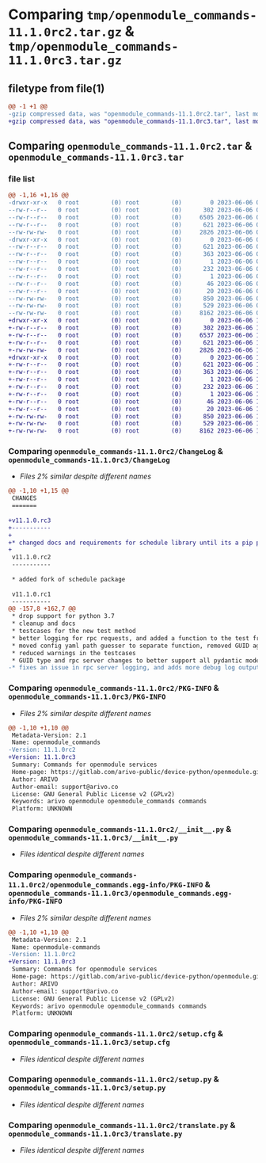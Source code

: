 # Comparing `tmp/openmodule_commands-11.1.0rc2.tar.gz` & `tmp/openmodule_commands-11.1.0rc3.tar.gz`

## filetype from file(1)

```diff
@@ -1 +1 @@
-gzip compressed data, was "openmodule_commands-11.1.0rc2.tar", last modified: Tue Jun  6 09:20:33 2023, max compression
+gzip compressed data, was "openmodule_commands-11.1.0rc3.tar", last modified: Tue Jun  6 12:04:18 2023, max compression
```

## Comparing `openmodule_commands-11.1.0rc2.tar` & `openmodule_commands-11.1.0rc3.tar`

### file list

```diff
@@ -1,16 +1,16 @@
-drwxr-xr-x   0 root         (0) root         (0)        0 2023-06-06 09:20:33.230326 openmodule_commands-11.1.0rc2/
--rw-r--r--   0 root         (0) root         (0)      302 2023-06-06 09:20:33.000000 openmodule_commands-11.1.0rc2/AUTHORS
--rw-r--r--   0 root         (0) root         (0)     6505 2023-06-06 09:20:33.000000 openmodule_commands-11.1.0rc2/ChangeLog
--rw-r--r--   0 root         (0) root         (0)      621 2023-06-06 09:20:33.230326 openmodule_commands-11.1.0rc2/PKG-INFO
--rw-rw-rw-   0 root         (0) root         (0)     2826 2023-06-06 09:20:20.000000 openmodule_commands-11.1.0rc2/__init__.py
-drwxr-xr-x   0 root         (0) root         (0)        0 2023-06-06 09:20:33.230326 openmodule_commands-11.1.0rc2/openmodule_commands.egg-info/
--rw-r--r--   0 root         (0) root         (0)      621 2023-06-06 09:20:33.000000 openmodule_commands-11.1.0rc2/openmodule_commands.egg-info/PKG-INFO
--rw-r--r--   0 root         (0) root         (0)      363 2023-06-06 09:20:33.000000 openmodule_commands-11.1.0rc2/openmodule_commands.egg-info/SOURCES.txt
--rw-r--r--   0 root         (0) root         (0)        1 2023-06-06 09:20:33.000000 openmodule_commands-11.1.0rc2/openmodule_commands.egg-info/dependency_links.txt
--rw-r--r--   0 root         (0) root         (0)      232 2023-06-06 09:20:33.000000 openmodule_commands-11.1.0rc2/openmodule_commands.egg-info/entry_points.txt
--rw-r--r--   0 root         (0) root         (0)        1 2023-06-06 09:20:33.000000 openmodule_commands-11.1.0rc2/openmodule_commands.egg-info/not-zip-safe
--rw-r--r--   0 root         (0) root         (0)       46 2023-06-06 09:20:33.000000 openmodule_commands-11.1.0rc2/openmodule_commands.egg-info/pbr.json
--rw-r--r--   0 root         (0) root         (0)       20 2023-06-06 09:20:33.000000 openmodule_commands-11.1.0rc2/openmodule_commands.egg-info/top_level.txt
--rw-rw-rw-   0 root         (0) root         (0)      850 2023-06-06 09:20:33.231325 openmodule_commands-11.1.0rc2/setup.cfg
--rw-rw-rw-   0 root         (0) root         (0)      529 2023-06-06 09:20:20.000000 openmodule_commands-11.1.0rc2/setup.py
--rw-rw-rw-   0 root         (0) root         (0)     8162 2023-06-06 09:20:20.000000 openmodule_commands-11.1.0rc2/translate.py
+drwxr-xr-x   0 root         (0) root         (0)        0 2023-06-06 12:04:18.247446 openmodule_commands-11.1.0rc3/
+-rw-r--r--   0 root         (0) root         (0)      302 2023-06-06 12:04:18.000000 openmodule_commands-11.1.0rc3/AUTHORS
+-rw-r--r--   0 root         (0) root         (0)     6537 2023-06-06 12:04:18.000000 openmodule_commands-11.1.0rc3/ChangeLog
+-rw-r--r--   0 root         (0) root         (0)      621 2023-06-06 12:04:18.247446 openmodule_commands-11.1.0rc3/PKG-INFO
+-rw-rw-rw-   0 root         (0) root         (0)     2826 2023-06-06 12:04:05.000000 openmodule_commands-11.1.0rc3/__init__.py
+drwxr-xr-x   0 root         (0) root         (0)        0 2023-06-06 12:04:18.247446 openmodule_commands-11.1.0rc3/openmodule_commands.egg-info/
+-rw-r--r--   0 root         (0) root         (0)      621 2023-06-06 12:04:18.000000 openmodule_commands-11.1.0rc3/openmodule_commands.egg-info/PKG-INFO
+-rw-r--r--   0 root         (0) root         (0)      363 2023-06-06 12:04:18.000000 openmodule_commands-11.1.0rc3/openmodule_commands.egg-info/SOURCES.txt
+-rw-r--r--   0 root         (0) root         (0)        1 2023-06-06 12:04:18.000000 openmodule_commands-11.1.0rc3/openmodule_commands.egg-info/dependency_links.txt
+-rw-r--r--   0 root         (0) root         (0)      232 2023-06-06 12:04:18.000000 openmodule_commands-11.1.0rc3/openmodule_commands.egg-info/entry_points.txt
+-rw-r--r--   0 root         (0) root         (0)        1 2023-06-06 12:04:18.000000 openmodule_commands-11.1.0rc3/openmodule_commands.egg-info/not-zip-safe
+-rw-r--r--   0 root         (0) root         (0)       46 2023-06-06 12:04:18.000000 openmodule_commands-11.1.0rc3/openmodule_commands.egg-info/pbr.json
+-rw-r--r--   0 root         (0) root         (0)       20 2023-06-06 12:04:18.000000 openmodule_commands-11.1.0rc3/openmodule_commands.egg-info/top_level.txt
+-rw-rw-rw-   0 root         (0) root         (0)      850 2023-06-06 12:04:18.248446 openmodule_commands-11.1.0rc3/setup.cfg
+-rw-rw-rw-   0 root         (0) root         (0)      529 2023-06-06 12:04:05.000000 openmodule_commands-11.1.0rc3/setup.py
+-rw-rw-rw-   0 root         (0) root         (0)     8162 2023-06-06 12:04:05.000000 openmodule_commands-11.1.0rc3/translate.py
```

### Comparing `openmodule_commands-11.1.0rc2/ChangeLog` & `openmodule_commands-11.1.0rc3/ChangeLog`

 * *Files 2% similar despite different names*

```diff
@@ -1,10 +1,15 @@
 CHANGES
 =======
 
+v11.1.0.rc3
+-----------
+
+* changed docs and requirements for schedule library until its a pip package
+
 v11.1.0.rc2
 -----------
 
 * added fork of schedule package
 
 v11.1.0.rc1
 -----------
@@ -157,8 +162,7 @@
 * drop support for python 3.7
 * cleanup and docs
 * testcases for the new test method
 * better logging for rpc requests, and added a function to the test framework to receive rpc responses async
 * moved config yaml path guesser to separate function, removed GUID again because its not a great idea after all
 * reduced warnings in the testcases
 * GUID type and rpc server changes to better support all pydantic models, in this case Union Types. DEVICE-891
-* fixes an issue in rpc server logging, and adds more debug log output
```

### Comparing `openmodule_commands-11.1.0rc2/PKG-INFO` & `openmodule_commands-11.1.0rc3/PKG-INFO`

 * *Files 2% similar despite different names*

```diff
@@ -1,10 +1,10 @@
 Metadata-Version: 2.1
 Name: openmodule_commands
-Version: 11.1.0rc2
+Version: 11.1.0rc3
 Summary: Commands for openmodule services
 Home-page: https://gitlab.com/arivo-public/device-python/openmodule.git
 Author: ARIVO
 Author-email: support@arivo.co
 License: GNU General Public License v2 (GPLv2)
 Keywords: arivo openmodule openmodule_commands commands
 Platform: UNKNOWN
```

### Comparing `openmodule_commands-11.1.0rc2/__init__.py` & `openmodule_commands-11.1.0rc3/__init__.py`

 * *Files identical despite different names*

### Comparing `openmodule_commands-11.1.0rc2/openmodule_commands.egg-info/PKG-INFO` & `openmodule_commands-11.1.0rc3/openmodule_commands.egg-info/PKG-INFO`

 * *Files 2% similar despite different names*

```diff
@@ -1,10 +1,10 @@
 Metadata-Version: 2.1
 Name: openmodule-commands
-Version: 11.1.0rc2
+Version: 11.1.0rc3
 Summary: Commands for openmodule services
 Home-page: https://gitlab.com/arivo-public/device-python/openmodule.git
 Author: ARIVO
 Author-email: support@arivo.co
 License: GNU General Public License v2 (GPLv2)
 Keywords: arivo openmodule openmodule_commands commands
 Platform: UNKNOWN
```

### Comparing `openmodule_commands-11.1.0rc2/setup.cfg` & `openmodule_commands-11.1.0rc3/setup.cfg`

 * *Files identical despite different names*

### Comparing `openmodule_commands-11.1.0rc2/setup.py` & `openmodule_commands-11.1.0rc3/setup.py`

 * *Files identical despite different names*

### Comparing `openmodule_commands-11.1.0rc2/translate.py` & `openmodule_commands-11.1.0rc3/translate.py`

 * *Files identical despite different names*

